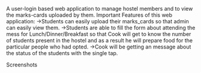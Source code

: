 A user-login based web application to manage hostel members and to view the marks-cards uploaded by them.
                                                            Important Features of this web application:
->Students can easily upload their marks_cards so that admin can easily view them.
->Students are able to fill the form about attending the mess for Lunch/Dinner/Breakfast so that Cook will get to know the number of students present in the hostel and as a result he will prepare food for the particular people who had opted.
->Cook will be getting an message about the status of the students with the single tap.

Screenshots

